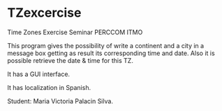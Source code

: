 TZexcercise
===========
Time Zones Exercise
Seminar PERCCOM ITMO


This program gives the possibility of write a continent and a city in a message box getting as result its corresponding time and date. Also it is possible retrieve the date & time for this TZ.

It has a GUI interface.

It has localization in Spanish.

Student: Maria Victoria Palacin Silva.

